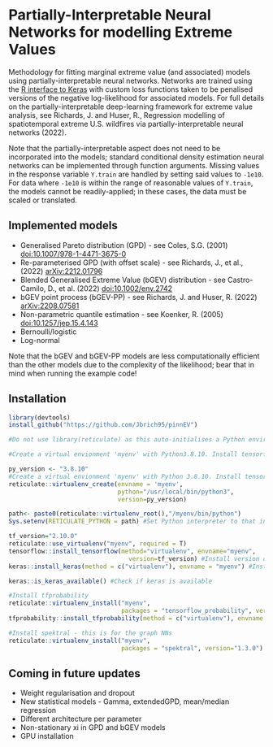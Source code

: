 #  Partially-Interpretable Neural Networks for modelling Extreme Values
Methodology for fitting marginal extreme value (and associated) models using partially-interpretable neural networks. Networks are trained using the [R interface to Keras](https://cloud.r-project.org/web/packages/keras/index.html) with custom loss functions taken to be penalised versions of the negative log-likelihood for associated models. For full details on the partially-interpretable deep-learning framework for extreme value analysis, see  Richards, J. and Huser, R., Regression modelling of spatiotemporal extreme U.S. wildfires via partially-interpretable neural networks</i> (2022).

Note that the partially-interpretable aspect does not need to be incorporated into the models; standard conditional density estimation neural networks can be implemented through function arguments. Missing values in the response variable `Y.train` are handled by setting said values to `-1e10`. For data where `-1e10` is within the range of reasonable values of `Y.train`, the models cannot be readily-applied; in these cases, the data must be scaled  or translated.

## Implemented models
* Generalised Pareto distribution (GPD) - see Coles, S.G. (2001) [doi:10.1007/978-1-4471-3675-0](https://doi.org/10.1007/978-1-4471-3675-0)
* Re-parameterised GPD (with offset scale) - see Richards, J., et al., (2022) [arXiv:2212.01796](https://arxiv.org/abs/2212.01796)
* Blended Generalised Extreme Value (bGEV) distribution - see Castro-Camilo, D., et al. (2022) [doi:10.1002/env.2742](https://doi.org/10.1002/env.2742)
* bGEV point process (bGEV-PP) - see Richards, J. and Huser, R. (2022) [arXiv:2208.07581](https://arxiv.org/abs/2208.07581)
* Non-parametric quantile estimation - see Koenker, R. (2005) [doi:10.1257/jep.15.4.143](https://doi.org/10.1257/jep.15.4.143)
* Bernoulli/logistic
* Log-normal

Note that the bGEV and bGEV-PP models are less computationally efficient than the other models due to the complexity of the likelihood; bear that in mind when running the example code!

## Installation 

```r
library(devtools)
install_github("https://github.com/Jbrich95/pinnEV")

#Do not use library(reticulate) as this auto-initialises a Python environment. Instead call functions directly

#Create a virtual envionment 'myenv' with Python3.8.10. Install tensorflow, keras, tfprobability and spektral within this environment.

py_version <- "3.8.10"
#Create a virtual envionment 'myenv' with Python 3.8.10. Install tensorflow  within this environment.
reticulate::virtualenv_create(envname = 'myenv',
                              python="/usr/local/bin/python3",
                              version=py_version)

path<- paste0(reticulate::virtualenv_root(),"/myenv/bin/python")
Sys.setenv(RETICULATE_PYTHON = path) #Set Python interpreter to that installed in myenv

tf_version="2.10.0" 
reticulate::use_virtualenv("myenv", required = T)
tensorflow::install_tensorflow(method="virtualenv", envname="myenv",
                                 version=tf_version) #Install version of tensorflow in virtual environment
keras::install_keras(method = c("virtualenv"), envname = "myenv") #Install keras

keras::is_keras_available() #Check if keras is available

#Install tfprobability
reticulate::virtualenv_install("myenv",
                               packages = "tensorflow_probability", version="0.14.0")
tfprobability::install_tfprobability(method = c("virtualenv"), envname = "myenv", version="0.14.0")

#Install spektral - this is for the graph NNs
reticulate::virtualenv_install("myenv",
                               packages = "spektral", version="1.3.0")
```

## Coming in future updates 
* Weight regularisation and dropout
* New statistical models - Gamma, extendedGPD, mean/median regression
* Different architecture per parameter
* Non-stationary xi in GPD and bGEV models
* GPU installation

